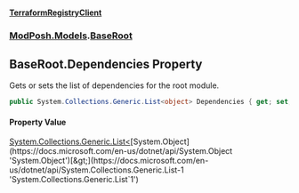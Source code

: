 #### [TerraformRegistryClient](index.md 'index')
### [ModPosh.Models](ModPosh.Models.md 'ModPosh.Models').[BaseRoot](ModPosh.Models.BaseRoot.md 'ModPosh.Models.BaseRoot')

## BaseRoot.Dependencies Property

Gets or sets the list of dependencies for the root module.

```csharp
public System.Collections.Generic.List<object> Dependencies { get; set; }
```

#### Property Value
[System.Collections.Generic.List&lt;](https://docs.microsoft.com/en-us/dotnet/api/System.Collections.Generic.List-1 'System.Collections.Generic.List`1')[System.Object](https://docs.microsoft.com/en-us/dotnet/api/System.Object 'System.Object')[&gt;](https://docs.microsoft.com/en-us/dotnet/api/System.Collections.Generic.List-1 'System.Collections.Generic.List`1')